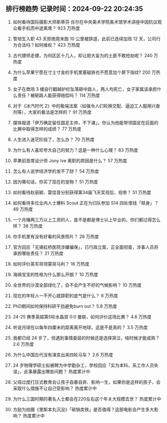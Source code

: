 
## 排行榜趋势 记录时间：2024-09-22 20:24:35
  
  1. 如何看待国际摄影大师斯蒂芬·肖尔在中央美术学院美术馆学术讲座中因抗议观众看手机而中途离席？ 923 万热度
    
  2. 管培生入职 43 天拒绝周末跑 10 公里被辞退，此前已连续加班 12 天，公司行为合法吗？如何维权？ 423 万热度
    
  3. 古代镖师走镖，为何区区十几人，却让胆大妄为的土匪不敢抢劫呢？ 240 万热度
    
  4. 为什么苹果宁愿在寸土寸金的手机里塞磁铁也不愿意加个屏下指纹​​​? 200 万热度
    
  5. 女子在商场 3 楼自行翻越护栏坠落砸中路人，两人均死亡，女子家属该承担什么责任？被砸路人能获得赔偿吗？ 114 万热度
    
  6. 对于《冰汽时代 2》中的极端法案（如强令人们轮换交配、逼迫工人服用兴奋剂等），大家的看法是怎样的？ 91 万热度
    
  7. 媒体报道「伊万确定留任国足主帅，不下课」，你认为他能带领国足在后面的比赛中取得怎样的成绩？ 77 万热度
    
  8. 人生进入迷茫阶段了，怎么办？ 70 万热度
    
  9. 为什么有人喜欢夸大自己的努力？这是一种什么心理？ 63 万热度
    
  10. 苹果前首席设计师 Jony Ive 离职的原因是什么？ 57 万热度
    
  11. 怎么有人说学经济学的发不了财？ 54 万热度
    
  12. 因为哪句话，你买了现在的宠物？ 51 万热度
    
  13. 如何看待赵丽颖、雷佳音分别获得第34届飞天奖视后、视帝？ 51 万热度
    
  14. 如何看待多位业内人士爆料 Scout 正在为归队参加 S14 四处借钱「赎身」？ 49 万热度
    
  15. 一个月赚两三万以上工资的人，是不是都是博士以上毕业的，你们都过得怎么样？ 38 万热度
    
  16. 你手机里有没有好看的风景照片？ 28 万热度
    
  17. 官方回应「无锡虹桥医院涉嫌骗保」，已行政立案，正全面彻查，涉事人员将承担哪些责任？ 21 万热度
    
  18. 如何评价英军将领蒙哥马利？ 16 万热度
    
  19. 海绵宝宝的性格为什么那么开朗？ 10 万热度
    
  20. 全世界的沙漠全部绿化了，会不会产生不好的气候影响？ 10 万热度
    
  21. 现在的年轻人一不开心就辞职的底气是什么？ 6 万热度
    
  22. PhD期间如何保持科研干劲避免burn out？ 5.8 万热度
    
  23. 24-25 赛季英超第5轮水晶宫 0:0 曼联，如何评价这场比赛？ 4.6 万热度
    
  24. 听说月球在以每年四厘米的距离离开地球，这是不是真的？ 3.5 万热度
    
  25. 我都已经 24 岁了，但遇到事情委屈的时候还是选择哭泣，啥时候才能成熟？ 2.6 万热度
    
  26. 为什么中国古代没有演变出来四轮马车？ 2.6 万热度
    
  27. 24 岁物理学硕士拟被聘为中学勤杂工，学校回应「实为本科，系工作人员失误」，此事暴露出哪些问题？ 热度累计中
    
  28. 父母过度打压式教育会让孩子自暴自弃、影响一生，如果你是这样的孩子，会采取什么措施不让自己受影响？ 热度累计中
    
  29. 为什么三国时期的著名人士都会在220左右这个年关大规模去世？ 热度累计中
    
  30. 方励为拍摄《里斯本丸沉没》「砸锅卖铁」是否值得？这部电影会产生多大影响？ 热度累计中
    